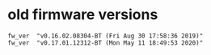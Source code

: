# old firmware versions

```
fw_ver  "v0.16.02.08304-BT (Fri Aug 30 17:58:36 2019)"
fw_ver  "v0.17.01.12312-BT (Mon May 11 18:49:53 2020)"
```



